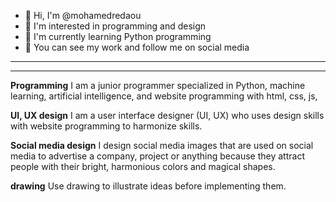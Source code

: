 - 👋 Hi, I'm @mohamedredaou
- 👀 I'm interested in programming and design
- 🌱 I'm currently learning Python programming
- 🎉 You can see my work and follow me on social media

<!---
mohamedredaou/mohamedredaou is a ✨ special ✨ repository because its `README.md` (this file) appears on your GitHub profile.
You can click the Preview link to take a look at your changes.
--->

---


---

**Programming**
I am a junior programmer specialized in Python, machine learning, artificial intelligence, and website programming with html, css, js,

**UI, UX design**
I am a user interface designer (UI, UX) who uses design skills with website programming to harmonize skills.

**Social media design**
I design social media images that are used on social media to advertise a company, project or anything because they attract people with their bright, harmonious colors and magical shapes.

**drawing**
Use drawing to illustrate ideas before implementing them.
